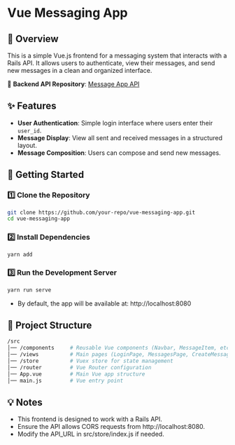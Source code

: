# Vue Messaging App

## 📌 Overview
This is a simple Vue.js frontend for a messaging system that interacts with a Rails API. It allows users to authenticate, view their messages, and send new messages in a clean and organized interface.

🔗 **Backend API Repository**: [Message App API](https://github.com/guerrinharj/message_app)


## ✨ Features
- **User Authentication**: Simple login interface where users enter their `user_id`.
- **Message Display**: View all sent and received messages in a structured layout.
- **Message Composition**: Users can compose and send new messages.

## 🚀 Getting Started

### 1️⃣ Clone the Repository
```sh
git clone https://github.com/your-repo/vue-messaging-app.git
cd vue-messaging-app
```

### 2️⃣ Install Dependencies
```sh
yarn add
```

### 3️⃣ Run the Development Server
```sh
yarn run serve
```

- By default, the app will be available at: http://localhost:8080


## 📂 Project Structure
```bash 
/src
│── /components     # Reusable Vue components (Navbar, MessageItem, etc.)
│── /views          # Main pages (LoginPage, MessagesPage, CreateMessagePage)
│── /store          # Vuex store for state management
│── /router         # Vue Router configuration
│── App.vue         # Main Vue app structure
│── main.js         # Vue entry point
```

## 💡 Notes

- This frontend is designed to work with a Rails API.
- Ensure the API allows CORS requests from http://localhost:8080.
- Modify the API_URL in src/store/index.js if needed.
